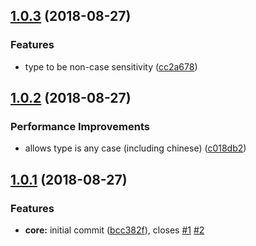 <a name="1.0.3"></a>

## [1.0.3](http://gitlab.baidu.com/be-fe/conventional-changelog-befe/compare/v1.0.2...v1.0.3) (2018-08-27)

### Features

- type to be non-case sensitivity ([cc2a678](http://gitlab.baidu.com/be-fe/conventional-changelog-befe/commit/cc2a678))

<a name="1.0.2"></a>

## [1.0.2](http://gitlab.baidu.com/be-fe/conventional-changelog-befe/compare/v1.0.1...v1.0.2) (2018-08-27)

### Performance Improvements

- allows type is any case (including chinese) ([c018db2](http://gitlab.baidu.com/be-fe/conventional-changelog-befe/commit/c018db2))

<a name="1.0.1"></a>

## [1.0.1](http://gitlab.baidu.com/be-fe/conventional-changelog-befe/compare/bcc382f...v1.0.1) (2018-08-27)

### Features

- **core:** initial commit ([bcc382f](http://gitlab.baidu.com/be-fe/conventional-changelog-befe/commit/bcc382f)), closes [#1](http://gitlab.baidu.com/be-fe/conventional-changelog-befe/issues/1) [#2](http://gitlab.baidu.com/be-fe/conventional-changelog-befe/issues/2)
